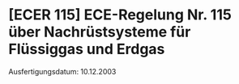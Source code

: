 # [ECER 115] ECE-Regelung Nr. 115 über Nachrüstsysteme für Flüssiggas und Erdgas

Ausfertigungsdatum: 10.12.2003

 
